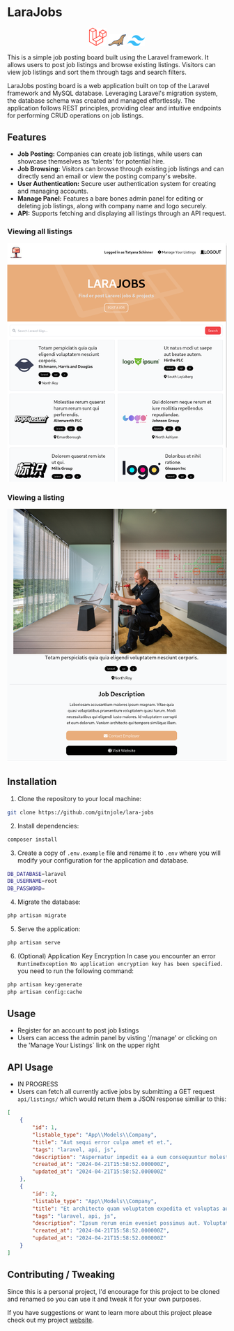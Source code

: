 # LaraJobs

<p align="center">
<img width="40px" src="public/images/readme/laravel.png"/> 
<img width="40px" src="public/images/readme/mariadb.png"/> 
<img width="40px" src="public/images/readme/tailwind.png"/> 
</p> 

This is a simple job posting board built using the Laravel framework. It allows users to post job listings and browse existing listings. Visitors can view job listings and sort them through tags and search filters.

LaraJobs posting board is a web application built on top of the Laravel framework and MySQL database. Leveraging Laravel's migration system, the database schema was created and managed effortlessly. The application follows REST principles, providing clear and intuitive endpoints for performing CRUD operations on job listings.

## Features
- **Job Posting:** Companies can create job listings, while users can showcase themselves as 'talents' for potential hire.
- **Job Browsing:** Visitors can browse through existing job listings and can directly send an email or view the posting company's website.
- **User Authentication:** Secure user authentication system for creating and managing accounts.
- **Manage Panel:** Features a bare bones admin panel for editing or deleting job listings, along with company name and logo securely.
- **API:** Supports fetching and displaying all listings through an API request.

### Viewing all listings
![Alt text](public/images/layout.png)

### Viewing a listing
![Alt text](public/images/show.png)

## Installation

1. Clone the repository to your local machine:
```bash
git clone https://github.com/gitnjole/lara-jobs
```

2. Install dependencies:
```bash
composer install
```

3. Create a copy of `.env.example` file and rename it to `.env` where you will modify your configuration for the application and database.
```bash
DB_DATABASE=laravel
DB_USERNAME=root
DB_PASSWORD=
```

4.  Migrate the database:
```bash
php artisan migrate
```

5. Serve the application:
```bash
php artisan serve
```

6. (Optional) Application Key Encryption
In case you encounter an error `RuntimeException No application encryption key has been specified.` you need to run the following command:
```bash
php artisan key:generate
php artisan config:cache
```

## Usage

- Register for an account to post job listings
- Users can access the admin panel by visting '/manage' or clicking on the 'Manage Your Listings` link on the upper right

## API Usage

- IN PROGRESS
- Users can fetch all currently active jobs by submitting a GET request `api/listings/` which would return them a JSON response similiar to this:
```json
[
    {
        "id": 1,
        "listable_type": "App\\Models\\Company",
        "title": "Aut sequi error culpa amet et et.",
        "tags": "laravel, api, js",
        "description": "Aspernatur impedit ea a eum consequuntur molestias. Reprehenderit pariatur est quibusdam optio itaque quos iste. Qui ex reprehenderit est voluptatum officia. Odio odio cupiditate quo sint et voluptatem quaerat. Sit deleniti ratione doloremque vero animi optio qui.",
        "created_at": "2024-04-21T15:58:52.000000Z",
        "updated_at": "2024-04-21T15:58:52.000000Z"
    },
    {
        "id": 2,
        "listable_type": "App\\Models\\Company",
        "title": "Et architecto quam voluptatem expedita et voluptas aut.",
        "tags": "laravel, api, js",
        "description": "Ipsum rerum enim eveniet possimus aut. Voluptatum qui nulla quia fugit velit qui hic eius. Inventore architecto ea mollitia laudantium veritatis quia. Autem et repellat fugiat debitis error et. Dolor totam quod nesciunt ut est dolor rem. Adipisci nisi provident expedita aut. Voluptatem molestias eligendi aliquid quo animi. Optio maxime sint optio et. Temporibus qui modi dignissimos in optio omnis vitae.",
        "created_at": "2024-04-21T15:58:52.000000Z",
        "updated_at": "2024-04-21T15:58:52.000000Z"
    }
]
```

## Contributing / Tweaking

Since this is a personal project, I'd encourage for this project to be cloned and renamed so you can use it and tweak it for your own purposes.

If you have suggestions or want to learn more about this project please check out my project [website](https://gitnjole.github.io/projects/lara-jobs/).